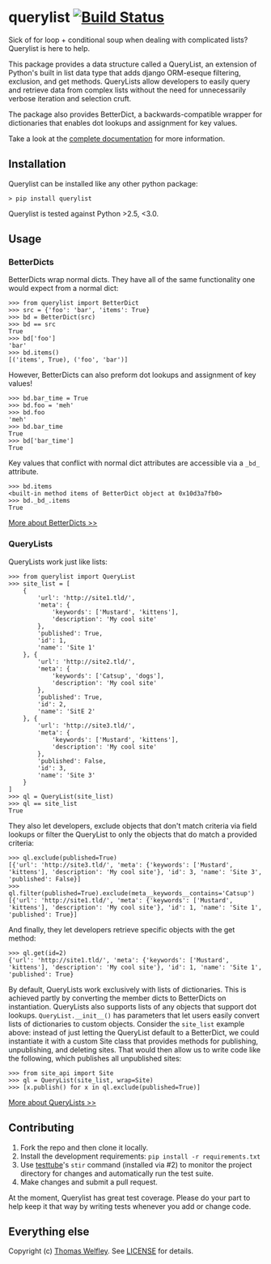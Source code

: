 # querylist [![Build Status](https://travis-ci.org/thomasw/querylist.png)](https://travis-ci.org/thomasw/querylist)

Sick of for loop + conditional soup when dealing with complicated lists?
Querylist is here to help.

This package provides a data structure called a QueryList, an extension of
Python's built in list data type that adds django ORM-eseque filtering,
exclusion, and get methods. QueryLists allow developers to easily query and
retrieve data from complex lists without the need for unnecessarily verbose
iteration and selection cruft.

The package also provides BetterDict, a backwards-compatible wrapper for
dictionaries that enables dot lookups and assignment for key values.

Take a look at the [complete
documentation](https://querylist.readthedocs.org/) for more information.

## Installation

Querylist can be installed like any other python package:

    > pip install querylist

Querylist is tested against Python >2.5, <3.0.

## Usage

### BetterDicts

BetterDicts wrap normal dicts. They have all of the same functionality one
would expect from a normal dict:

    >>> from querylist import BetterDict
    >>> src = {'foo': 'bar', 'items': True}
    >>> bd = BetterDict(src)
    >>> bd == src
    True
    >>> bd['foo']
    'bar'
    >>> bd.items()
    [('items', True), ('foo', 'bar')]

However, BetterDicts can also preform dot lookups and assignment of key
values!

    >>> bd.bar_time = True
    >>> bd.foo = 'meh'
    >>> bd.foo
    'meh'
    >>> bd.bar_time
    True
    >>> bd['bar_time']
    True

Key values that conflict with normal dict attributes are accessible via a
`_bd_` attribute.

    >>> bd.items
    <built-in method items of BetterDict object at 0x10d3a7fb0>
    >>> bd._bd_.items
    True

[More about BetterDicts >>](https://querylist.readthedocs.org/en/latest/betterdict.html)

### QueryLists

QueryLists work just like lists:

    >>> from querylist import QueryList
    >>> site_list = [
        {
            'url': 'http://site1.tld/',
            'meta': {
                'keywords': ['Mustard', 'kittens'],
                'description': 'My cool site'
            },
            'published': True,
            'id': 1,
            'name': 'Site 1'
        }, {
            'url': 'http://site2.tld/',
            'meta': {
                'keywords': ['Catsup', 'dogs'],
                'description': 'My cool site'
            },
            'published': True,
            'id': 2,
            'name': 'SitE 2'
        }, {
            'url': 'http://site3.tld/',
            'meta': {
                'keywords': ['Mustard', 'kittens'],
                'description': 'My cool site'
            },
            'published': False,
            'id': 3,
            'name': 'Site 3'
        }
    ]
    >>> ql = QueryList(site_list)
    >>> ql == site_list
    True

They also let developers, exclude objects that don't match criteria via field
lookups or filter the QueryList to only the objects that do match a provided
criteria:

    >>> ql.exclude(published=True)
    [{'url': 'http://site3.tld/', 'meta': {'keywords': ['Mustard', 'kittens'], 'description': 'My cool site'}, 'id': 3, 'name': 'Site 3', 'published': False}]
    >>> ql.filter(published=True).exclude(meta__keywords__contains='Catsup')
    [{'url': 'http://site1.tld/', 'meta': {'keywords': ['Mustard', 'kittens'], 'description': 'My cool site'}, 'id': 1, 'name': 'Site 1', 'published': True}]

And finally, they let developers retrieve specific objects with the get
method:

    >>> ql.get(id=2)
    {'url': 'http://site1.tld/', 'meta': {'keywords': ['Mustard', 'kittens'], 'description': 'My cool site'}, 'id': 1, 'name': 'Site 1', 'published': True}

By default, QueryLists work exclusively with lists of dictionaries. This is
achieved partly by converting the member dicts to BetterDicts on
instantiation. QueryLists also supports lists of any objects that support dot
lookups. `QueryList.__init__()` has parameters that let users easily convert
lists of dictionaries to custom objects. Consider the `site_list` example
above: instead of just letting the QueryList default to a BetterDict, we could
instantiate it with a custom Site class that provides methods for publishing,
unpublishing, and deleting sites. That would then allow us to write code like
the following, which publishes all unpublished sites:

    >>> from site_api import Site
    >>> ql = QueryList(site_list, wrap=Site)
    >>> [x.publish() for x in ql.exclude(published=True)]

[More about QueryLists >>](https://querylist.readthedocs.org/en/latest/querylist.html)

## Contributing

1. Fork the repo and then clone it locally.
2. Install the development requirements: `pip install -r requirements.txt`
3. Use [testtube](https://github.com/thomasw/testtube/)'s `stir` command
(installed via #2) to monitor the project directory for changes and
automatically run the test suite.
4. Make changes and submit a pull request.

At the moment, Querylist has great test coverage. Please do your part to help
keep it that way by writing tests whenever you add or change code.

## Everything else

Copyright (c) [Thomas Welfley](http://welfley.me). See
[LICENSE](https://github.com/thomasw/querylist/blob/master/LICENSE) for
details.
